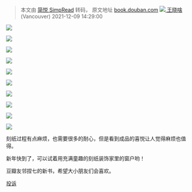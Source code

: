 > 本文由 [简悦 SimpRead](http://ksria.com/simpread/) 转码， 原文地址 [book.douban.com](https://book.douban.com/subject/35689983/discussion/637112647/) [![](https://img9.doubanio.com/icon/u2274978-85.jpg) ](https://www.douban.com/people/ws6617/) [王晓啥](https://www.douban.com/people/ws6617/) (Vancouver) 2021-12-09 14:29:00

![](https://img3.doubanio.com/view/photo/large/public/p2770701480.jpg)

![](https://img2.doubanio.com/view/photo/large/public/p2770701703.jpg)

![](https://img9.doubanio.com/view/photo/large/public/p2770701866.jpg)

![](https://img3.doubanio.com/view/photo/large/public/p2770702000.jpg)

![](https://img2.doubanio.com/view/photo/large/public/p2770704761.jpg)

![](https://img3.doubanio.com/view/photo/large/public/p2770702120.jpg)

![](https://img3.doubanio.com/view/photo/large/public/p2770702260.jpg)

![](https://img1.doubanio.com/view/photo/large/public/p2770702378.jpg)

![](https://img9.doubanio.com/view/photo/large/public/p2770707126.jpg)

![](https://img1.doubanio.com/view/photo/large/public/p2770702609.jpg)

刻纸过程有点麻烦，也需要很多的耐心，但是看到成品的喜悦让人觉得麻烦也值得。

新年快到了，可以试着用充满童趣的刻纸装饰家里的窗户哟！

豆瓣友邻捏七的新书，希望大小朋友们会喜欢。

[投诉](javascript:void(0))